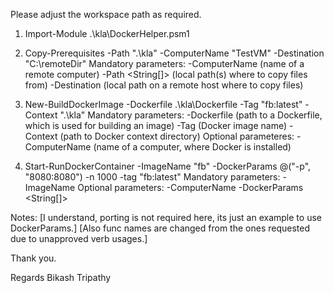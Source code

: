 Please adjust the workspace path as required. 


1. Import-Module .\kla\DockerHelper.psm1

2. Copy-Prerequisites -Path ".\kla\" -ComputerName "TestVM" -Destination "C:\remoteDir\"
    Mandatory parameters:
        -ComputerName <String> (name of a remote computer)
        -Path <String[]> (local path(s) where to copy files from)
        -Destination <String> (local path on a remote host where to copy files)

3. New-BuildDockerImage -Dockerfile .\kla\Dockerfile -Tag "fb:latest" -Context ".\kla\"
    Mandatory parameters: 
        -Dockerfile <String> (path to a Dockerfile, which is used for building an image)
        -Tag <String> (Docker image name)
        -Context <String> (path to Docker context directory)
    Optional parameteres:
        -ComputerName <String> (name of a computer, where Docker is installed)

4. Start-RunDockerContainer -ImageName "fb" -DockerParams @("-p", "8080:8080") -n 1000 -tag "fb:latest"
    Mandatory parameters:
        -ImageName <String>
    Optional parameters:
        -ComputerName <String>
        -DockerParams <String[]> 
        
Notes:
[I understand, porting is not required here, its just an example to use DockerParams.]
[Also func names are changed from the ones requested due to unapproved verb usages.]

Thank you. 

Regards 
Bikash Tripathy

